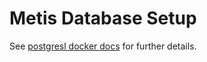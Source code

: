 # Metis Database Setup

See [postgresl docker docs](https://hub.docker.com/_/postgres/) for further details.